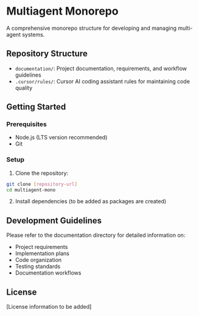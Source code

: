 # Multiagent Monorepo

A comprehensive monorepo structure for developing and managing multi-agent systems.

## Repository Structure

- `documentation/`: Project documentation, requirements, and workflow guidelines
- `.cursor/rules/`: Cursor AI coding assistant rules for maintaining code quality

## Getting Started

### Prerequisites

- Node.js (LTS version recommended)
- Git

### Setup

1. Clone the repository:
```bash
git clone [repository-url]
cd multiagent-mono
```

2. Install dependencies (to be added as packages are created)

## Development Guidelines

Please refer to the documentation directory for detailed information on:
- Project requirements
- Implementation plans
- Code organization
- Testing standards
- Documentation workflows

## License

[License information to be added] 